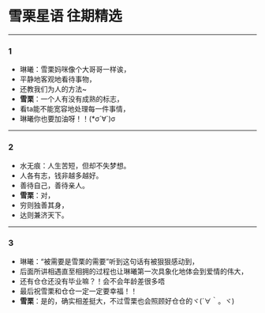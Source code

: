 # 雪栗星语 往期精选

---
### 1
* 琳曦：雪栗妈咪像个大哥哥一样诶，
* 平静地客观地看待事物，
* 还教我们为人的方法~
* **雪栗**：一个人有没有成熟的标志，
* 看ta能不能宽容地处理每一件事情，
* 琳曦你也要加油呀！！(*σ´∀`)σ

---
### 2
* 水无痕：人生苦短，但却不失梦想。
* 人各有志，钱非越多越好。
* 善待自己，善待亲人。
* **雪栗**：对，
* 穷则独善其身，
* 达则兼济天下。

---
### 3
* 琳曦：“被需要是雪栗的需要”听到这句话有被狠狠感动到，
* 后面所讲相遇直至相拥的过程也让琳曦第一次具象化地体会到爱情的伟大，
* 还有仓仓还没有毕业嘛？！会不会年龄差很多唔
* 最后祝雪栗和仓仓一定一定要幸福！！
* **雪栗**：是的，确实相差挺大，不过雪栗也会照顾好仓仓的ヾ(´∀｀。ヾ)